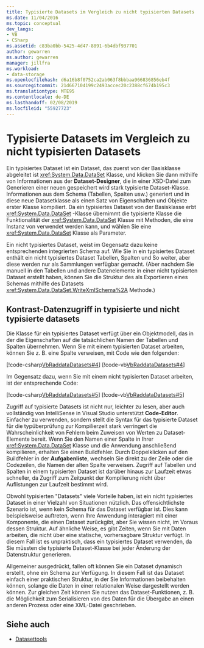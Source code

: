 ```yaml
---
title: Typisierte Datasets im Vergleich zu nicht typisierten Datasets
ms.date: 11/04/2016
ms.topic: conceptual
dev_langs:
- VB
- CSharp
ms.assetid: c83ba0bb-5425-4d47-8891-6b4dbf937701
author: gewarren
ms.author: gewarren
manager: jillfra
ms.workload:
- data-storage
ms.openlocfilehash: d6a16b8f0752ca2ab063f8bbbaa966836856eb4f
ms.sourcegitcommit: 21d667104199c2493accec20c2388cf674b195c3
ms.translationtype: MTE95
ms.contentlocale: de-DE
ms.lasthandoff: 02/08/2019
ms.locfileid: "55927723"
---
```

# <a name="typed-vs-untyped-datasets"></a>Typisierte Datasets im Vergleich zu nicht typisierten Datasets
Ein typisiertes Dataset ist ein Dataset, das zuerst von der Basisklasse abgeleitet ist <xref:System.Data.DataSet> Klasse, und klicken Sie dann mithilfe von Informationen aus der **Dataset-Designer**, die in einer XSD-Datei zum Generieren einer neuen gespeichert wird stark typisierte Dataset-Klasse. Informationen aus dem Schema (Tabellen, Spalten usw.) generiert und in diese neue Datasetklasse als einen Satz von Eigenschaften und Objekte erster Klasse kompiliert. Da ein typisiertes Dataset von der Basisklasse erbt <xref:System.Data.DataSet> -Klasse übernimmt die typisierte Klasse die Funktionalität der <xref:System.Data.DataSet> Klasse mit Methoden, die eine Instanz von verwendet werden kann, und wählen Sie eine <xref:System.Data.DataSet> Klasse als Parameter.

 Ein nicht typisiertes Dataset, weist im Gegensatz dazu keine entsprechenden integrierten Schema auf. Wie Sie in ein typisiertes Dataset enthält ein nicht typisiertes Dataset Tabellen, Spalten und So weiter, aber diese werden nur als Sammlungen verfügbar gemacht. (Aber nachdem Sie manuell in den Tabellen und andere Datenelemente in einer nicht typisierten Dataset erstellt haben, können Sie die Struktur des als Exportieren eines Schemas mithilfe des Datasets <xref:System.Data.DataSet.WriteXmlSchema%2A> Methode.)

## <a name="contrast-data-access-in-typed-and-untyped-datasets"></a>Kontrast-Datenzugriff in typisierte und nicht typisierte datasets
 Die Klasse für ein typisiertes Dataset verfügt über ein Objektmodell, das in der die Eigenschaften auf die tatsächlichen Namen der Tabellen und Spalten übernehmen. Wenn Sie mit einem typisierten Dataset arbeiten, können Sie z. B. eine Spalte verweisen, mit Code wie den folgenden:

 [!code-csharp[VbRaddataDatasets#4](../data-tools/codesnippet/CSharp/typed-vs-untyped-datasets_1.cs)]
 [!code-vb[VbRaddataDatasets#4](../data-tools/codesnippet/VisualBasic/typed-vs-untyped-datasets_1.vb)]

 Im Gegensatz dazu, wenn Sie mit einem nicht typisierten Dataset arbeiten, ist der entsprechende Code:

 [!code-csharp[VbRaddataDatasets#5](../data-tools/codesnippet/CSharp/typed-vs-untyped-datasets_2.cs)]
 [!code-vb[VbRaddataDatasets#5](../data-tools/codesnippet/VisualBasic/typed-vs-untyped-datasets_2.vb)]

 Zugriff auf typisierte Datasets ist nicht nur, leichter zu lesen, aber auch vollständig von IntelliSense in Visual Studio unterstützt **Code-Editor**. Einfacher zu verwenden, sondern stellt die Syntax für das typisierte Dataset für die typüberprüfung zur Kompilierzeit stark verringert die Wahrscheinlichkeit von Fehlern beim Zuweisen von Werten zu Dataset-Elemente bereit. Wenn Sie den Namen einer Spalte in Ihrer <xref:System.Data.DataSet> Klasse und die Anwendung anschließend kompilieren, erhalten Sie einen Buildfehler. Durch Doppelklicken auf den Buildfehler in der **Aufgabenliste**, wechseln Sie direkt zu der Zeile oder die Codezeilen, die Namen der alten Spalte verweisen. Zugriff auf Tabellen und Spalten in einem typisierten Dataset ist darüber hinaus zur Laufzeit etwas schneller, da Zugriff zum Zeitpunkt der Kompilierung nicht über Auflistungen zur Laufzeit bestimmt wird.

 Obwohl typisierten "Datasets" viele Vorteile haben, ist ein nicht typisiertes Dataset in einer Vielzahl von Situationen nützlich. Das offensichtlichste Szenario ist, wenn kein Schema für das Dataset verfügbar ist. Dies kann beispielsweise auftreten, wenn Ihre Anwendung interagiert mit einer Komponente, die einen Dataset zurückgibt, aber Sie wissen nicht, im Voraus dessen Struktur. Auf ähnliche Weise, es gibt Zeiten, wenn Sie mit Daten arbeiten, die nicht über eine statische, vorhersagbare Struktur verfügt. In diesem Fall ist es unpraktisch, dass ein typisiertes Dataset verwenden, da Sie müssten die typisierte Dataset-Klasse bei jeder Änderung der Datenstruktur generieren.

 Allgemeiner ausgedrückt, fallen oft können Sie ein Dataset dynamisch erstellt, ohne ein Schema zur Verfügung. In diesem Fall ist das Dataset einfach einer praktischen Struktur, in der Sie Informationen beibehalten können, solange die Daten in einer relationalen Weise dargestellt werden können. Zur gleichen Zeit können Sie nutzen das Dataset-Funktionen, z. B. die Möglichkeit zum Serialisieren von des Daten für die Übergabe an einen anderen Prozess oder eine XML-Datei geschrieben.

## <a name="see-also"></a>Siehe auch

- [Datasettools](../data-tools/dataset-tools-in-visual-studio.md)